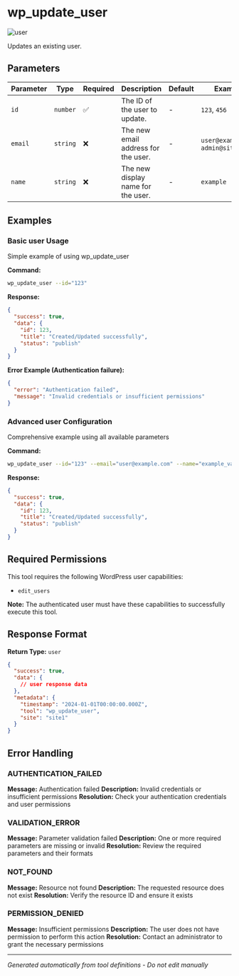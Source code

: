 # wp_update_user

![user](https://img.shields.io/badge/category-user-lightgrey)

Updates an existing user.

## Parameters

| Parameter | Type     | Required | Description                         | Default | Examples                             |
| --------- | -------- | -------- | ----------------------------------- | ------- | ------------------------------------ |
| `id`      | `number` | ✅       | The ID of the user to update.       | -       | `123`, `456`                         |
| `email`   | `string` | ❌       | The new email address for the user. | -       | `user@example.com`, `admin@site.com` |
| `name`    | `string` | ❌       | The new display name for the user.  | -       | `example`                            |

## Examples

### Basic user Usage

Simple example of using wp_update_user

**Command:**

```bash
wp_update_user --id="123"
```

**Response:**

```json
{
  "success": true,
  "data": {
    "id": 123,
    "title": "Created/Updated successfully",
    "status": "publish"
  }
}
```

**Error Example (Authentication failure):**

```json
{
  "error": "Authentication failed",
  "message": "Invalid credentials or insufficient permissions"
}
```

### Advanced user Configuration

Comprehensive example using all available parameters

**Command:**

```bash
wp_update_user --id="123" --email="user@example.com" --name="example_value"
```

**Response:**

```json
{
  "success": true,
  "data": {
    "id": 123,
    "title": "Created/Updated successfully",
    "status": "publish"
  }
}
```

## Required Permissions

This tool requires the following WordPress user capabilities:

- `edit_users`

**Note:** The authenticated user must have these capabilities to successfully execute this tool.

## Response Format

**Return Type:** `user`

```json
{
  "success": true,
  "data": {
    // user response data
  },
  "metadata": {
    "timestamp": "2024-01-01T00:00:00.000Z",
    "tool": "wp_update_user",
    "site": "site1"
  }
}
```

## Error Handling

### AUTHENTICATION_FAILED

**Message:** Authentication failed **Description:** Invalid credentials or insufficient permissions **Resolution:**
Check your authentication credentials and user permissions

### VALIDATION_ERROR

**Message:** Parameter validation failed **Description:** One or more required parameters are missing or invalid
**Resolution:** Review the required parameters and their formats

### NOT_FOUND

**Message:** Resource not found **Description:** The requested resource does not exist **Resolution:** Verify the
resource ID and ensure it exists

### PERMISSION_DENIED

**Message:** Insufficient permissions **Description:** The user does not have permission to perform this action
**Resolution:** Contact an administrator to grant the necessary permissions

---

_Generated automatically from tool definitions - Do not edit manually_
